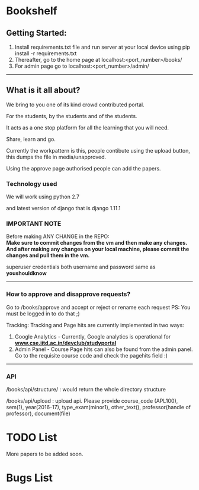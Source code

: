 # Bookshelf

## Getting Started: 
1. Install requirements.txt file and run server at your local device using pip install -r requirements.txt
2. Thereafter, go to the home page at localhost:<port_number>/books/
3. For admin page go to localhost:<port_number>/admin/

-------------------------------------------------------------------------------------------------------------------------------------------
## What is it all about?
We bring to you one of its kind crowd contributed portal. 

For the students, by the students and of the students. 

It acts as a one stop platform for all the learning that you will need.

Share, learn and go.

Currently the workpattern is this, people contibute using the upload button, this dumps the file in media/unapproved.

Using the approve page authorised people can add the papers.

### Technology used
We will work using python 2.7

and latest version of django that is django 1.11.1


### IMPORTANT NOTE
Before making ANY CHANGE in the REPO:  
**Make sure to commit changes from the vm and then make any changes. And after making any changes on your local machine, please commit the changes and pull them in the vm.**

superuser credentials
both username and password same as **youshouldknow**

-----------------------------------------------------------------------------------------
### How to approve and disapprove requests?
Go to /books/approve and accept or reject or rename each request
PS: You must be logged in to do that ;)  

Tracking: Tracking and Page hits are currently implemented in two ways:
1. Google Analytics - Currently, Google analytics is operational for **www.cse.iitd.ac.in/devclub/studyportal**
2. Admin Panel - Course Page hits can also be found from the admin panel. Go to the requisite course code and check the pagehits field :)
-----------------------------------------------------------------------------------------
### API

/books/api/structure/ : would return the whole directory structure

/books/api/upload : upload api. Please provide course_code (APL100), sem(1), year(2016-17), type_exam(minor1), other_text(<name of book>), professor(handle of professor), document(file)

# TODO List
More papers to be added soon.
# Bugs List
<empty>


						


